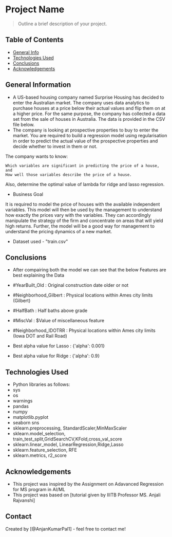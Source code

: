 # Project Name
> Outline a brief description of your project.


## Table of Contents
* [General Info](#general-information)
* [Technologies Used](#technologies-used)
* [Conclusions](#conclusions)
* [Acknowledgements](#acknowledgements)

<!-- You can include any other section that is pertinent to your problem -->

## General Information
- A US-based housing company named Surprise Housing has decided to enter the Australian market. The company uses data analytics to purchase houses at a price below their actual values and flip them on at a higher price. For the same purpose, the company has collected a data set from the sale of houses in Australia. The data is provided in the CSV file below.
- The company is looking at prospective properties to buy to enter the market. You are required to build a regression model using regularisation in order to predict the actual value of the prospective properties and decide whether to invest in them or not.

The company wants to know:

    Which variables are significant in predicting the price of a house, and
    How well those variables describe the price of a house.

Also, determine the optimal value of lambda for ridge and lasso regression.

- Business Goal 

 It is required to model the price of houses with the available independent variables. This model will then be used by the management to understand how exactly the prices vary with the variables. They can accordingly manipulate the strategy of the firm and concentrate on areas that will yield high returns. Further, the model will be a good way for management to understand the pricing dynamics of a new market.
- Dataset used - "train.csv"

<!-- You don't have to answer all the questions - just the ones relevant to your project. -->

## Conclusions
- After compairing both the model we can see that the below Features are best explaining the Data
- #YearBuilt_Old        :  Original construction date older or not
- #Neighborhood_Gilbert : Physical locations within Ames city limits (Gilbert)
- #HalfBath             : Half baths above grade
- #MiscVal              :  $Value of miscellaneous feature
- #Neighborhood_IDOTRR  : Physical locations within Ames city limits (Iowa DOT and Rail Road)


- Best alpha value for Lasso : {'alpha': 0.001}
- Best alpha value for Ridge : {'alpha': 0.9}

<!-- You don't have to answer all the questions - just the ones relevant to your project. -->


## Technologies Used
- Python libraries as follows:
- sys
- os
- warnings
- pandas
- numpy
- matplotlib.pyplot
- seaborn sns
- sklearn.preprocessing, StandardScaler,MinMaxScaler
- sklearn.model_selection, train_test_split,GridSearchCV,KFold,cross_val_score
- sklearn.linear_model, LinearRegression,Ridge,Lasso
- sklearn.feature_selection, RFE
- sklearn.metrics, r2_score

<!-- As the libraries versions keep on changing, it is recommended to mention the version of library used in this project -->

## Acknowledgements
- This project was inspired by the Assignment on Adavanced Regression for MS program in AI/ML
- This project was based on [tutorial given by IIITB Professor MS. Anjali Rajvanshi]


## Contact
Created by [@AnjanKumarPal1] - feel free to contact me!


<!-- Optional -->
<!-- ## License -->
<!-- This project is open source and available under the [... License](). -->

<!-- You don't have to include all sections - just the one's relevant to your project -->
